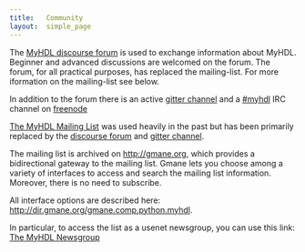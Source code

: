 ```yaml
---
title:   Community 
layout:  simple_page
---
```


The [MyHDL discourse forum](http://discourse.myhdl.org/) is used to
exchange information about MyHDL.  Beginner and advanced discussions
are welcomed on the forum.  The forum, for all
practical purposes, has replaced the mailing-list.  For more iformation
on the mailing-list see below.

In addition to the forum there is an active
[gitter channel](https://gitter.im/myhdl/myhdl)
and a [#myhdl](https://webchat.freenode.net/) IRC channel
on [freenode](https://freenode.net/)

[The MyHDL Mailing List](https://sourceforge.net/p/myhdl/mailman) was
used heavily in the past but has been primarily replaced by the
[discourse forum](http://discourse.myhdl.org/) and
[gitter channel](https://gitter.im/myhdl/myhdl).

The mailing list is archived on <http://gmane.org>, which
provides a bidirectional gateway to the mailing list. Gmane
lets you choose among a variety of interfaces to
access and search the mailing list information. Moreover,
there is no need to subscribe.

All interface options are described here:
<http://dir.gmane.org/gmane.comp.python.myhdl>.

In particular, to access the list as a usenet newsgroup, you
can use this link:
[The MyHDL Newsgroup](http://gmane.org/find.php?list=myhdl)
<!-- [The MyHDL Newsgroup](http://news.gmane.org/gmane.comp.python.myhdl). -->

